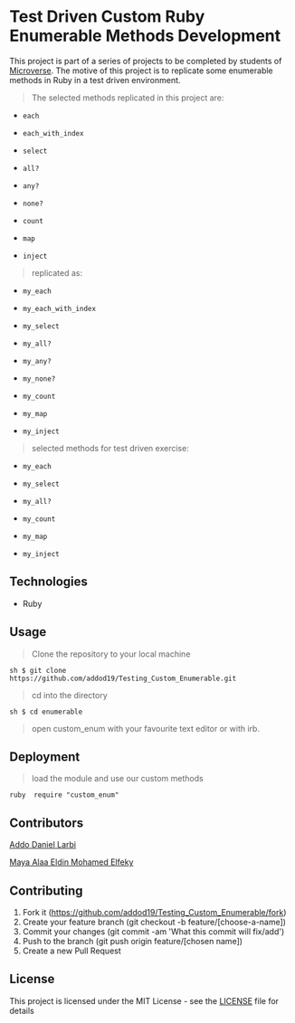 
# Test Driven Custom Ruby Enumerable Methods Development

This project is part of a series of projects to be completed by students of [Microverse](https://www.microverse.org/ "The Global School for Remote Software Developers!").
The motive of this project is to replicate some enumerable methods in Ruby in a test driven environment.

>The selected methods replicated in this project are:
- `each`

- `each_with_index`

- `select`

- `all?`

- `any?`

- `none?`

- `count`

- `map`

- `inject`

>replicated as:


- `my_each`

- `my_each_with_index`

- `my_select`

- `my_all?`

- `my_any?`

- `my_none?`

- `my_count`

- `my_map`

- `my_inject`

> selected methods for test driven exercise:


- `my_each`

- `my_select`

- `my_all?`

- `my_count`

- `my_map`

- `my_inject`

## Technologies

- Ruby

## Usage

> Clone the repository to your local machine

`sh
$ git clone https://github.com/addod19/Testing_Custom_Enumerable.git`

> cd into the directory

`sh
$ cd enumerable`

> open custom_enum with your favourite text editor or with irb.

## Deployment

>load the module and use our custom methods

`ruby 
require "custom_enum"`

## Contributors

[Addo Daniel Larbi](https://github.com/addod19)

[Maya Alaa Eldin Mohamed Elfeky](https://github.com/maya88en)

## Contributing

1. Fork it (https://github.com/addod19/Testing_Custom_Enumerable/fork)
2. Create your feature branch (git checkout -b feature/[choose-a-name])
3. Commit your changes (git commit -am 'What this commit will fix/add')
4. Push to the branch (git push origin feature/[chosen name])
5. Create a new Pull Request

## License

This project is licensed under the MIT License - see the [LICENSE](./LICENSE.md) file for details
